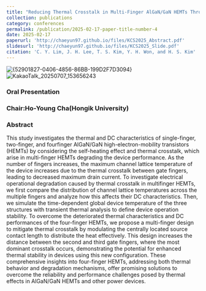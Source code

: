 ```yaml
---
title: "Reducing Thermal Crosstalk in Multi-Finger AlGaN/GaN HEMTs Through Central Source Length Modulation"
collection: publications
category: conferences
permalink: /publication/2025-02-17-paper-title-number-4
date: 2025-02-17
paperurl: 'http://chaeyun97.github.io/files/KCS2025_Abstract.pdf'
slidesurl: 'http://chaeyun97.github.io/files/KCS2025_Slide.pdf'
citation: 'C. Y. Lim, J. H. Lee, T. S. Kim, Y. H. Won, and H. S. Kim'
---
```



![{52901827-0406-4856-86BB-199D2F7D3094}](https://github.com/user-attachments/assets/e236ad31-6051-4cbc-895d-50d2788d6181)
![KakaoTalk_20250707_153656243](https://github.com/user-attachments/assets/0276b9a6-64ed-4e6e-ac54-18d2120ebfb6)
### Oral Presentation
### Chair:Ho-Young Cha(Hongik University)
### Abstract
<div class="justify-text">
This study investigates the thermal and DC characteristics of single-finger, two-finger, and fourfinger AlGaN/GaN high-electron-mobility transistors (HEMTs) by considering the self-heating
effect and thermal crosstalk, which arise in multi-finger HEMTs degrading the device performance.
As the number of fingers increases, the maximum channel lattice temperature of the device
increases due to the thermal crosstalk between gate fingers, leading to decreased maximum drain
current. To investigate electrical operational degradation caused by thermal crosstalk in multifinger HEMTs, we first compare the distribution of channel lattice temperatures across the multiple
fingers and analyze how this affects their DC characteristics. Then, we simulate the time-dependent
global device temperature of the three structures with transient thermal analysis to define device
operation stability. To overcome the deteriorated thermal characteristics and DC performances of
the four-finger HEMTs, we propose a multi-finger design to mitigate thermal crosstalk by
modulating the centrally located source contact length to distribute the heat effectively. This design
increases the distance between the second and third gate fingers, where the most dominant
crosstalk occurs, demonstrating the potential for enhanced thermal stability in devices using this
new configuration. These comprehensive insights into four-finger HEMTs, addressing both
thermal behavior and degradation mechanisms, offer promising solutions to overcome the
reliability and performance challenges posed by thermal effects in AlGaN/GaN HEMTs and other
power devices.

</div>
 
